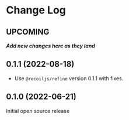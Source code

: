 # Change Log

## UPCOMING
**_Add new changes here as they land_**

## 0.1.1 (2022-08-18)

- Use `@recoiljs/refine` version 0.1.1 with fixes.

## 0.1.0 (2022-06-21)

Initial open source release
